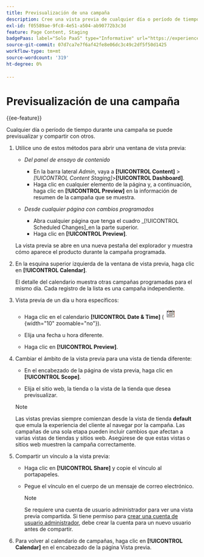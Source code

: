 ```yaml
---
title: Previsualización de una campaña
description: Cree una vista previa de cualquier día o período de tiempo durante una campaña y compártala con los integrantes del equipo.
exl-id: f05589ae-9fc8-4e51-a504-ab90772b3c3d
feature: Page Content, Staging
badgePaas: label="Solo PaaS" type="Informative" url="https://experienceleague.adobe.com/en/docs/commerce/user-guides/product-solutions" tooltip="Se aplica solo a proyectos de Adobe Commerce en la nube (infraestructura PaaS administrada por Adobe) y a proyectos locales."
source-git-commit: 07d7ca7e7f6af42fe8e06dc3c49c2df5f50d1425
workflow-type: tm+mt
source-wordcount: '319'
ht-degree: 0%

---
```


# Previsualización de una campaña

{{ee-feature}}

Cualquier día o período de tiempo durante una campaña se puede previsualizar y compartir con otros.

1. Utilice uno de estos métodos para abrir una ventana de vista previa:

   - _Del panel de ensayo de contenido_

      - En la barra lateral _Admin_, vaya a **[!UICONTROL Content]** > _[!UICONTROL Content Staging]_>**[!UICONTROL Dashboard]**.
      - Haga clic en cualquier elemento de la página y, a continuación, haga clic en **[!UICONTROL Preview]** en la información de resumen de la campaña que se muestra.

   - _Desde cualquier página con cambios programados_

      - Abra cualquier página que tenga el cuadro _[!UICONTROL Scheduled Changes]_en la parte superior.
      - Haga clic en **[!UICONTROL Preview]**.

   La vista previa se abre en una nueva pestaña del explorador y muestra cómo aparece el producto durante la campaña programada.

1. En la esquina superior izquierda de la ventana de vista previa, haga clic en **[!UICONTROL Calendar]**.

   El detalle del calendario muestra otras campañas programadas para el mismo día. Cada registro de la lista es una campaña independiente.

1. Vista previa de un día u hora específicos:

   - Haga clic en el calendario **[!UICONTROL Date & Time]** (![icono de calendario](../assets/icon-calendar.png){width="10" zoomable="no"}).

   - Elija una fecha u hora diferente.

   - Haga clic en **[!UICONTROL Preview]**.

1. Cambiar el ámbito de la vista previa para una vista de tienda diferente:

   - En el encabezado de la página de vista previa, haga clic en **[!UICONTROL Scope]**.

   - Elija el sitio web, la tienda o la vista de la tienda que desea previsualizar.

   >[!NOTE]
   >
   >Las vistas previas siempre comienzan desde la vista de tienda **default** que emula la experiencia del cliente al navegar por la campaña. Las campañas de una sola etapa pueden incluir cambios que afectan a varias vistas de tiendas y sitios web. Asegúrese de que estas vistas o sitios web muestren la campaña correctamente.

1. Compartir un vínculo a la vista previa:

   - Haga clic en **[!UICONTROL Share]** y copie el vínculo al portapapeles.

   - Pegue el vínculo en el cuerpo de un mensaje de correo electrónico.

     >[!NOTE]
     >
     >Se requiere una cuenta de usuario administrador para ver una vista previa compartida. Si tiene permiso para [crear una cuenta de usuario administrador](../systems/permissions-users-all.md#create-a-user), debe crear la cuenta para un nuevo usuario antes de compartir.

1. Para volver al calendario de campañas, haga clic en **[!UICONTROL Calendar]** en el encabezado de la página Vista previa.
